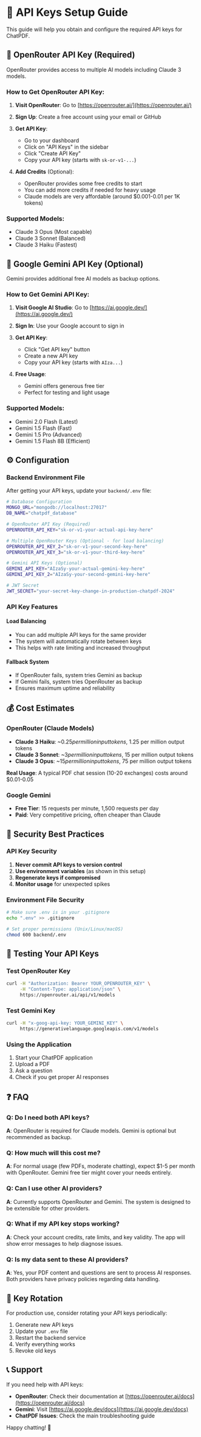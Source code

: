 # 🔑 API Keys Setup Guide

This guide will help you obtain and configure the required API keys for ChatPDF.

## 🤖 OpenRouter API Key (Required)

OpenRouter provides access to multiple AI models including Claude 3 models.

### How to Get OpenRouter API Key:

1. **Visit OpenRouter**: Go to [https://openrouter.ai/](https://openrouter.ai/)

2. **Sign Up**: Create a free account using your email or GitHub

3. **Get API Key**: 
   - Go to your dashboard
   - Click on "API Keys" in the sidebar
   - Click "Create API Key"
   - Copy your API key (starts with `sk-or-v1-...`)

4. **Add Credits** (Optional):
   - OpenRouter provides some free credits to start
   - You can add more credits if needed for heavy usage
   - Claude models are very affordable (around $0.001-0.01 per 1K tokens)

### Supported Models:
- Claude 3 Opus (Most capable)
- Claude 3 Sonnet (Balanced)
- Claude 3 Haiku (Fastest)

## 🧠 Google Gemini API Key (Optional)

Gemini provides additional free AI models as backup options.

### How to Get Gemini API Key:

1. **Visit Google AI Studio**: Go to [https://ai.google.dev/](https://ai.google.dev/)

2. **Sign In**: Use your Google account to sign in

3. **Get API Key**:
   - Click "Get API key" button
   - Create a new API key
   - Copy your API key (starts with `AIza...`)

4. **Free Usage**: 
   - Gemini offers generous free tier
   - Perfect for testing and light usage

### Supported Models:
- Gemini 2.0 Flash (Latest)
- Gemini 1.5 Flash (Fast)
- Gemini 1.5 Pro (Advanced)
- Gemini 1.5 Flash 8B (Efficient)

## ⚙️ Configuration

### Backend Environment File
After getting your API keys, update your `backend/.env` file:

```bash
# Database Configuration
MONGO_URL="mongodb://localhost:27017"
DB_NAME="chatpdf_database"

# OpenRouter API Key (Required)
OPENROUTER_API_KEY="sk-or-v1-your-actual-api-key-here"

# Multiple OpenRouter Keys (Optional - for load balancing)
OPENROUTER_API_KEY_2="sk-or-v1-your-second-key-here"
OPENROUTER_API_KEY_3="sk-or-v1-your-third-key-here"

# Gemini API Keys (Optional)
GEMINI_API_KEY="AIzaSy-your-actual-gemini-key-here"
GEMINI_API_KEY_2="AIzaSy-your-second-gemini-key-here"

# JWT Secret
JWT_SECRET="your-secret-key-change-in-production-chatpdf-2024"
```

### API Key Features

#### Load Balancing
- You can add multiple API keys for the same provider
- The system will automatically rotate between keys
- This helps with rate limiting and increased throughput

#### Fallback System
- If OpenRouter fails, system tries Gemini as backup
- If Gemini fails, system tries OpenRouter as backup
- Ensures maximum uptime and reliability

## 💰 Cost Estimates

### OpenRouter (Claude Models)
- **Claude 3 Haiku**: ~$0.25 per million input tokens, ~$1.25 per million output tokens
- **Claude 3 Sonnet**: ~$3 per million input tokens, ~$15 per million output tokens  
- **Claude 3 Opus**: ~$15 per million input tokens, ~$75 per million output tokens

**Real Usage**: A typical PDF chat session (10-20 exchanges) costs around $0.01-0.05

### Google Gemini
- **Free Tier**: 15 requests per minute, 1,500 requests per day
- **Paid**: Very competitive pricing, often cheaper than Claude

## 🔐 Security Best Practices

### API Key Security
1. **Never commit API keys to version control**
2. **Use environment variables** (as shown in this setup)
3. **Regenerate keys if compromised**
4. **Monitor usage** for unexpected spikes

### Environment File Security
```bash
# Make sure .env is in your .gitignore
echo ".env" >> .gitignore

# Set proper permissions (Unix/Linux/macOS)
chmod 600 backend/.env
```

## 🧪 Testing Your API Keys

### Test OpenRouter Key
```bash
curl -H "Authorization: Bearer YOUR_OPENROUTER_KEY" \
     -H "Content-Type: application/json" \
     https://openrouter.ai/api/v1/models
```

### Test Gemini Key
```bash
curl -H "x-goog-api-key: YOUR_GEMINI_KEY" \
     https://generativelanguage.googleapis.com/v1/models
```

### Using the Application
1. Start your ChatPDF application
2. Upload a PDF
3. Ask a question
4. Check if you get proper AI responses

## ❓ FAQ

### Q: Do I need both API keys?
**A**: OpenRouter is required for Claude models. Gemini is optional but recommended as backup.

### Q: How much will this cost me?
**A**: For normal usage (few PDFs, moderate chatting), expect $1-5 per month with OpenRouter. Gemini free tier might cover your needs entirely.

### Q: Can I use other AI providers?
**A**: Currently supports OpenRouter and Gemini. The system is designed to be extensible for other providers.

### Q: What if my API key stops working?
**A**: Check your account credits, rate limits, and key validity. The app will show error messages to help diagnose issues.

### Q: Is my data sent to these AI providers?
**A**: Yes, your PDF content and questions are sent to process AI responses. Both providers have privacy policies regarding data handling.

## 🔄 Key Rotation

For production use, consider rotating your API keys periodically:

1. Generate new API keys
2. Update your `.env` file
3. Restart the backend service
4. Verify everything works
5. Revoke old keys

## 📞 Support

If you need help with API keys:

- **OpenRouter**: Check their documentation at [https://openrouter.ai/docs](https://openrouter.ai/docs)
- **Gemini**: Visit [https://ai.google.dev/docs](https://ai.google.dev/docs)
- **ChatPDF Issues**: Check the main troubleshooting guide

Happy chatting! 🚀